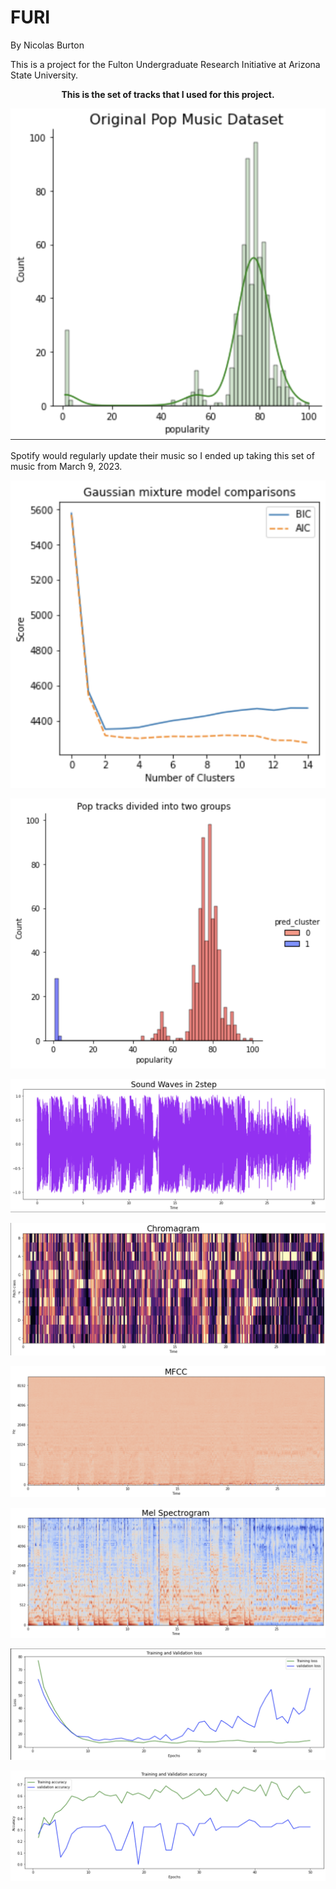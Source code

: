 # FURI
By Nicolas Burton

This is a project for the Fulton Undergraduate Research Initiative at Arizona State University.

<p align="center"><b>This is the set of tracks that I used for this project.</b></p>
<p align="center">
  <img src="./images/Screenshot%202023-05-24%20174856.png?raw=true">
</p>
<p>Spotify would regularly update their music so I ended up taking this set of music from March 9, 2023.</p>
<p align="center">
  <img src="./images/Screenshot%202023-05-24%20175005.png?raw=true">
</p>

<p align="center">
  <img src="./images/Screenshot%202023-05-24%20175058.png?raw=true">
</p>

<p align="center">
  <img src="./images/Screenshot%202023-05-24%20175232.png?raw=true">
</p>

<p align="center">
  <img src="./images/Screenshot%202023-05-24%20175455.png?raw=true">
</p>

<p align="center">
  <img src="./images/Screenshot%202023-05-24%20175548.png?raw=true">
</p>

<p align="center">
  <img src="./images/Screenshot%202023-05-24%20175603.png?raw=true">
</p>

<p align="center">
  <img src="./images/Screenshot%202023-05-24%20175629.png?raw=true">
</p>

<p align="center">
  <img src="./images/Screenshot%202023-05-24%20175644.png?raw=true">
</p>
